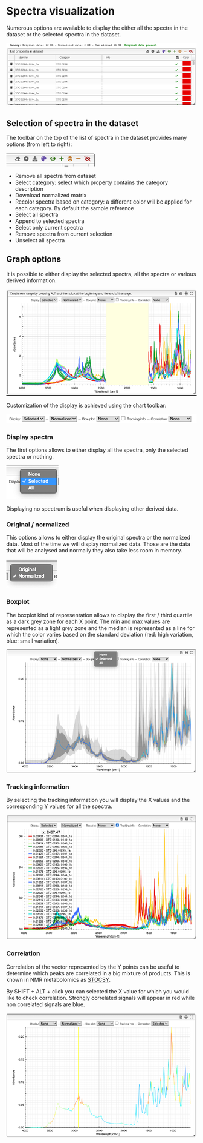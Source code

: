 # Spectra visualization


Numerous options are available to display the either all the spectra in the dataset or the selected spectra in the dataset.

<img src="images/selection.png">

## Selection of spectra in the dataset

The toolbar on the top of the list of spectra in the dataset provides many options (from left to right):

<img src="images/selectionTools.png">

- Remove all spectra from dataset
- Select category: select which property contains the category description
- Download normalized matrix
- Recolor spectra based on category: a different color will be applied for each category. By default the sample reference
- Select all spectra
- Append to selected spectra
- Select only current spectra
- Remove spectra from current selection
- Unselect all spectra

## Graph options

It is possible to either display the selected spectra, all the spectra or various derived information.

<img src="./images/display.png">

Customization of the display is achieved using the chart toolbar:

<img src="./images/graphTools.png">

### Display spectra

The first options allows to either display all the spectra, only the selected spectra or nothing.

<img src="./images/selected.png">

Displaying no spectrum is useful when displaying other derived data.

### Original / normalized

This options allows to either display the original spectra or the normalized data. Most of the time we will display normalized data. Those are the data that will be analysed and normally they also take less room in memory. 

<img src="./images/original.png">

### Boxplot

The boxplot kind of representation allows to display the first / third quartile as a dark grey zone for each X point. The min and max values are represented as a light grey zone and the median is represented as a line for which the color varies based on the standard deviation (red: high variation, blue: small variation).

<img src="./images/boxplot.png">

### Tracking information

By selecting the tracking information you will display the X values and the corresponding Y values for all the  spectra.

<img src="./images/tracking.png">

### Correlation

Correlation of the vector represented by the Y points can be useful to determine which peaks are correlated in a big mixture of products. This is known in NMR metabolomics as [STOCSY](https://dx.doi.org/10.1021/ac048630x).

By SHIFT + ALT + click you can selected the X value for which you would like to check correlation. Strongly correlated signals will appear in red while non correlated signals are blue.

<img src="./images/correlation.png">